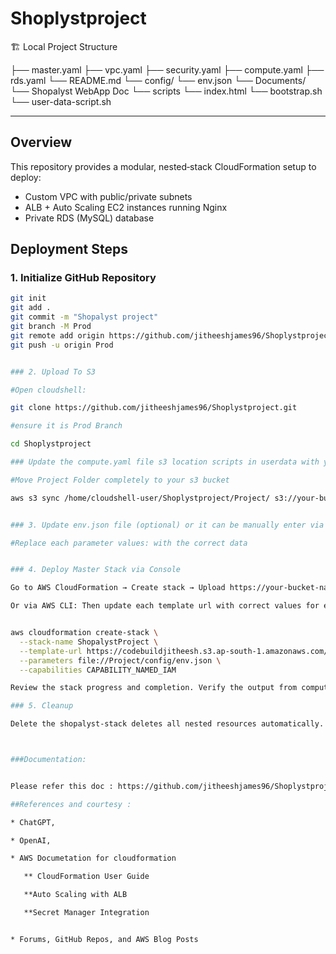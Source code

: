 # Shoplystproject

🏗️ Local Project Structure

├── master.yaml
├── vpc.yaml
├── security.yaml
├── compute.yaml
├── rds.yaml
└── README.md
└── config/
        └── env.json
└── Documents/
        └── Shopalyst WebApp Doc
└── scripts
        └── index.html
        └── bootstrap.sh
        └── user-data-script.sh



---


## Overview
This repository provides a modular, nested‑stack CloudFormation setup to deploy:
- Custom VPC with public/private subnets
- ALB + Auto Scaling EC2 instances running Nginx
- Private RDS (MySQL) database

## Deployment Steps

### 1. Initialize GitHub Repository
```bash
git init
git add .
git commit -m "Shopalyst project"
git branch -M Prod
git remote add origin https://github.com/jitheeshjames96/Shoplystproject.git
git push -u origin Prod


### 2. Upload To S3

#Open cloudshell:

git clone https://github.com/jitheeshjames96/Shoplystproject.git

#ensure it is Prod Branch

cd Shoplystproject

### Update the compute.yaml file s3 location scripts in userdata with your location, then copy to s3

#Move Project Folder completely to your s3 bucket

aws s3 sync /home/cloudshell-user/Shoplystproject/Project/ s3://your-bucket-name/Project/


### 3. Update env.json file (optional) or it can be manually enter via parameters while deploying stack via console

#Replace each parameter values: with the correct data


### 4. Deploy Master Stack via Console

Go to AWS CloudFormation → Create stack → Upload https://your-bucket-name.s3.ap-south-1.amazonaws.com/Project/master.yaml ) → Create stack

Or via AWS CLI: Then update each template url with correct values for each nested stack


aws cloudformation create-stack \
  --stack-name ShopalystProject \
  --template-url https://codebuildjitheesh.s3.ap-south-1.amazonaws.com/Project/master.yaml \
  --parameters file://Project/config/env.json \
  --capabilities CAPABILITY_NAMED_IAM

Review the stack progress and completion. Verify the output from compute Stack and hit on the ELB DNS NAME to see the webpage.

### 5. Cleanup

Delete the shopalyst-stack deletes all nested resources automatically.



###Documentation:


Please refer this doc : https://github.com/jitheeshjames96/Shoplystproject/blob/Prod/Project/Documents/Shopalyst%20Demo%20Webapp.pdf

##References and courtesy :

* ChatGPT,

* OpenAI,

* AWS Documetation for cloudformation

   ** CloudFormation User Guide

   **Auto Scaling with ALB

   **Secret Manager Integration


* Forums, GitHub Repos, and AWS Blog Posts
